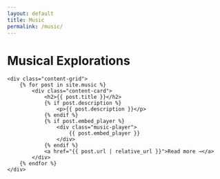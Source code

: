 ```yaml
---
layout: default
title: Music
permalink: /music/
---
```


<div class="music-container">
    <h1>Musical Explorations</h1>
    
    <div class="content-grid">
        {% for post in site.music %}
            <div class="content-card">
                <h2>{{ post.title }}</h2>
                {% if post.description %}
                    <p>{{ post.description }}</p>
                {% endif %}
                {% if post.embed_player %}
                    <div class="music-player">
                        {{ post.embed_player }}
                    </div>
                {% endif %}
                <a href="{{ post.url | relative_url }}">Read more →</a>
            </div>
        {% endfor %}
    </div>
</div>